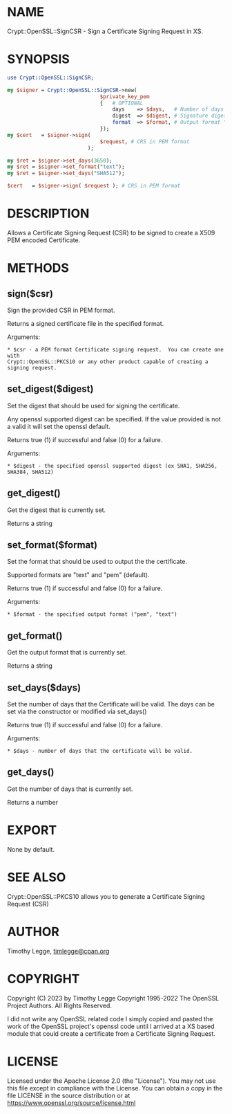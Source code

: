 # NAME

Crypt::OpenSSL::SignCSR - Sign a Certificate Signing Request in XS.

# SYNOPSIS

```perl
use Crypt::OpenSSL::SignCSR;

my $signer = Crypt::OpenSSL::SignCSR->new(
                              $private_key_pem
                              {   # OPTIONAL
                                  days    => $days,   # Number of days for the certificate
                                  digest  => $digest, # Signature digest default (SHA256)
                                  format  => $format, # Output format "text" or "pem" (default)
                              });
my $cert   = $signer->sign(
                              $request, # CRS in PEM format
                          );

my $ret = $signer->set_days(3650);
my $ret = $signer->set_format("text");
my $ret = $signer->set_days("SHA512");

$cert   = $signer->sign( $request ); # CRS in PEM format
```

# DESCRIPTION

Allows a Certificate Signing Request (CSR) to be signed to create a
X509 PEM encoded Certificate.

# METHODS

## sign($csr)

Sign the provided CSR in PEM format.

Returns a signed certificate file in the specified format.

Arguments:

```
* $csr - a PEM format Certificate signing request.  You can create one with
Crypt::OpenSSL::PKCS10 or any other product capable of creating a signing request.
```

## set\_digest($digest)

Set the digest that should be used for signing the certificate.

Any openssl supported digest can be specified.  If the value provided is not
a valid it will set the openssl default.

Returns true (1) if successful and false (0) for a failure.

Arguments:

```
* $digest - the specified openssl supported digest (ex SHA1, SHA256, SHA384, SHA512)
```

## get\_digest()

Get the digest that is currently set.

Returns a string

## set\_format($format)

Set the format that should be used to output the the certificate.

Supported formats are "text" and "pem" (default).

Returns true (1) if successful and false (0) for a failure.

Arguments:

```
* $format - the specified output format ("pem", "text")
```

## get\_format()

Get the output format that is currently set.

Returns a string

## set\_days($days)

Set the number of days that the Certificate will be valid.  The days can
be set via the constructor or modified via set\_days()

Returns true (1) if successful and false (0) for a failure.

Arguments:

```
* $days - number of days that the certificate will be valid.
```

## get\_days()

Get the number of days that is currently set.

Returns a number

# EXPORT

None by default.

# SEE ALSO

Crypt::OpenSSL::PKCS10 allows you to generate a Certificate Signing Request (CSR)

# AUTHOR

Timothy Legge, <timlegge@cpan.org>

# COPYRIGHT

Copyright (C) 2023 by Timothy Legge
Copyright 1995-2022 The OpenSSL Project Authors. All Rights Reserved.

I did not write any OpenSSL related code I simply copied and pasted
the work of the OpenSSL project's openssl code until I arrived at a XS
based module that could create a certificate from a Certificate Signing Request.

# LICENSE

Licensed under the Apache License 2.0 (the "License").  You may not use
this file except in compliance with the License.  You can obtain a copy
in the file LICENSE in the source distribution or at
https://www.openssl.org/source/license.html

